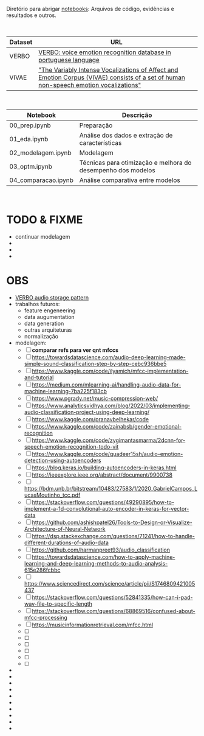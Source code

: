 Diretório para abrigar [notebooks](notebooks/): Arquivos de código, evidências e resultados e outros.

<br>

Dataset | URL
------- | ---
VERBO   | [VERBO: voice emotion recognition database in portuguese language](https://github.com/jrtorresneto/VERBO-emotional-speech-dataset)
VIVAE   | ["The Variably Intense Vocalizations of Affect and Emotion Corpus (VIVAE) consists of a set of human non-speech emotion vocalizations"](https://zenodo.org/record/4066235#.Y08sYiVv9hE)

<br>

Notebook              | Descrição
--------------------- | ---------
00_prep.ipynb         | Preparação
01_eda.ipynb          | Análise dos dados e extração de características 
02_modelagem.ipynb    | Modelagem
03_optm.ipynb         | Técnicas para otimização e melhora do desempenho dos modelos
04_comparacao.ipynb   | Análise comparativa entre modelos

<br>

# TODO & FIXME

- continuar modelagem
- 
- 
- 

# OBS

- [VERBO audio storage pattern](https://thescipub.com/pdf/jcssp.2018.1420.1430.pdf)
- trabalhos futuros:
    - feature engeneering
    - data augumentation
    - data generation
    - outras arquiteturas
    - normalização
-  modelagem:
    - [ ] **comparar refs para ver qnt mfccs**
    - [ ] https://towardsdatascience.com/audio-deep-learning-made-simple-sound-classification-step-by-step-cebc936bbe5
    - [ ] https://www.kaggle.com/code/ilyamich/mfcc-implementation-and-tutorial
    - [ ] https://medium.com/mlearning-ai/handling-audio-data-for-machine-learning-7ba225f183cb
    - [ ] https://www.pgrady.net/music-compression-web/
    - [ ] https://www.analyticsvidhya.com/blog/2022/03/implementing-audio-classification-project-using-deep-learning/
    - [ ] https://www.kaggle.com/pranavbelhekar/code
    - [ ] https://www.kaggle.com/code/zainabsb/gender-emotional-recognition
    - [ ] https://www.kaggle.com/code/zygimantasmarma/2dcnn-for-speech-emotion-recognition-todo-vit
    - [ ] https://www.kaggle.com/code/quadeer15sh/audio-emotion-detection-using-autoencoders
    - [ ] https://blog.keras.io/building-autoencoders-in-keras.html
    - [ ] https://ieeexplore.ieee.org/abstract/document/9900738
    - [ ] https://bdm.unb.br/bitstream/10483/27583/1/2020_GabrielCampos_LucasMoutinho_tcc.pdf
    - [ ] https://stackoverflow.com/questions/49290895/how-to-implement-a-1d-convolutional-auto-encoder-in-keras-for-vector-data
    - [ ] https://github.com/ashishpatel26/Tools-to-Design-or-Visualize-Architecture-of-Neural-Network
    - [ ] https://dsp.stackexchange.com/questions/71241/how-to-handle-different-durations-of-audio-data
    - [ ] https://github.com/harmanpreet93/audio_classification
    - [ ] https://towardsdatascience.com/how-to-apply-machine-learning-and-deep-learning-methods-to-audio-analysis-615e286fcbbc
    - [ ] https://www.sciencedirect.com/science/article/pii/S1746809421005437
    - [ ] https://stackoverflow.com/questions/52841335/how-can-i-pad-wav-file-to-specific-length
    - [ ] https://stackoverflow.com/questions/68869516/confused-about-mfcc-processing
    - [ ] https://musicinformationretrieval.com/mfcc.html
    - [ ] 
    - [ ] 
    - [ ] 
    - [ ] 
    - [ ] 
    - [ ] 

- 
- 
- 
- 
- 
- 
- 
- 
- 
- 
